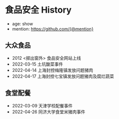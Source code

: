 # 食品安全 History

- age: show
- mention: https://github.com/{@mention}

## 大众食品
- 2012 <掷出窗外> 食品安全网站上线
- 2022-03-15 土坑酸菜事件
- 2022-04-14 上海封控梅隆镇发放问题猪肉
- 2022-04-17 上海封控七宝镇发放问题猪肉及腐烂蔬菜
## 食堂配餐
- 2022-03-09 天津学校配餐事件
- 2022-04-26 同济大学食堂米猪肉事件
